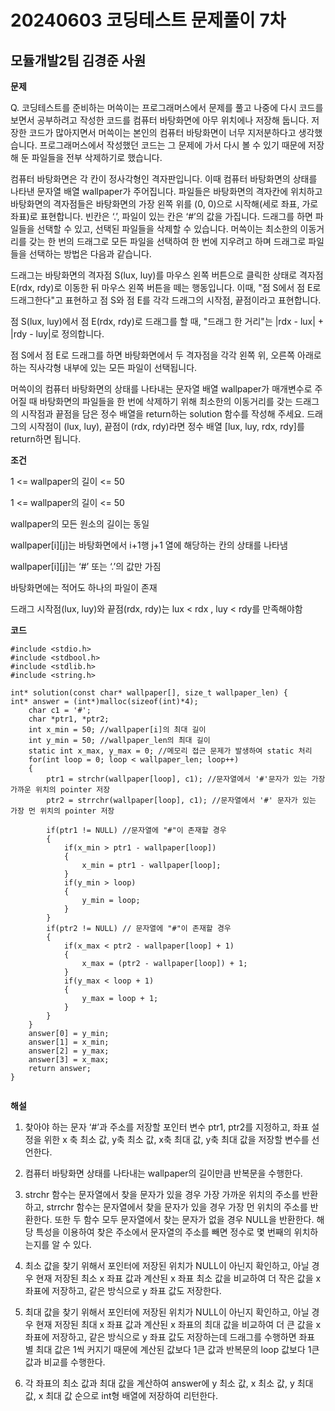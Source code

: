 # 20240603 코딩테스트 문제풀이 7차

## 모듈개발2팀 김경준 사원

**문제**

Q. 코딩테스트를 준비하는 머쓱이는 프로그래머스에서 문제를 풀고 나중에 다시 코드를 보면서 공부하려고 작성한 코드를 컴퓨터 바탕화면에 아무 위치에나 저장해 둡니다. 저장한 코드가 많아지면서 머쓱이는 본인의 컴퓨터 바탕화면이 너무 지저분하다고 생각했습니다. 프로그래머스에서 작성했던 코드는 그 문제에 가서 다시 볼 수 있기 때문에 저장해 둔 파일들을 전부 삭제하기로 했습니다.

컴퓨터 바탕화면은 각 칸이 정사각형인 격자판입니다. 이때 컴퓨터 바탕화면의 상태를 나타낸 문자열 배열 wallpaper가 주어집니다. 파일들은 바탕화면의 격자칸에 위치하고 바탕화면의 격자점들은 바탕화면의 가장 왼쪽 위를 (0, 0)으로 시작해(세로 좌표, 가로 좌표)로 표현합니다. 빈칸은 ‘.’, 파일이 있는 칸은 ‘#’의 값을 가집니다. 드래그를 하면 파일들을 선택할 수 있고, 선택된 파일들을 삭제할 수 있습니다. 머쓱이는 최소한의 이동거리를 갖는 한 번의 드래그로 모든 파일을 선택하여 한 번에 지우려고 하며 드래그로 파일 들을 선택하는 방법은 다음과 같습니다.

드래그는 바탕화면의 격자점 S(lux, luy)를 마우스 왼쪽 버튼으로 클릭한 상태로 격자점 E(rdx, rdy)로 이동한 뒤 마우스 왼쪽 버튼을 떼는 행동입니다. 이때, "점 S에서 점 E로 드래그한다"고 표현하고 점 S와 점 E를 각각 드래그의 시작점, 끝점이라고 표현합니다.

점 S(lux, luy)에서 점 E(rdx, rdy)로 드래그를 할 때, "드래그 한 거리"는 |rdx - lux| + |rdy - luy|로 정의합니다.

점 S에서 점 E로 드래그를 하면 바탕화면에서 두 격자점을 각각 왼쪽 위, 오른쪽 아래로 하는 직사각형 내부에 있는 모든 파일이 선택됩니다.

머쓱이의 컴퓨터 바탕화면의 상태를 나타내는 문자열 배열 wallpaper가 매개변수로 주어질 때 바탕화면의 파일들을 한 번에 삭제하기 위해 최소한의 이동거리를 갖는 드래그의 시작점과 끝점을 담은 정수 배열을 return하는 solution 함수를 작성해 주세요. 드래그의 시작점이 (lux, luy), 끝점이 (rdx, rdy)라면 정수 배열 [lux, luy, rdx, rdy]를 return하면 됩니다.



**조건**

1 <= wallpaper의 길이 <= 50

1 <= wallpaper의 길이 <= 50

wallpaper의 모든 원소의 길이는 동일

wallpaper[i][j]는 바탕화면에서 i+1행 j+1 열에 해당하는 칸의 상태를 나타냄

wallpaper[i][j]는 ‘#’ 또는 ‘.’의 값만 가짐

바탕화면에는 적어도 하나의 파일이 존재

드래그 시작점(lux, luy)와 끝점(rdx, rdy)는 lux < rdx , luy < rdy를 만족해야함
  

**코드**

```
#include <stdio.h>
#include <stdbool.h>
#include <stdlib.h>
#include <string.h>

int* solution(const char* wallpaper[], size_t wallpaper_len) {
int* answer = (int*)malloc(sizeof(int)*4);
    char c1 = '#';
    char *ptr1, *ptr2;
    int x_min = 50; //wallpaper[i]의 최대 길이
    int y_min = 50; //wallpaper_len의 최대 길이
    static int x_max, y_max = 0; //메모리 접근 문제가 발생하여 static 처리
    for(int loop = 0; loop < wallpaper_len; loop++)
    {
        ptr1 = strchr(wallpaper[loop], c1); //문자열에서 '#'문자가 있는 가장 가까운 위치의 pointer 저장
        ptr2 = strrchr(wallpaper[loop], c1); //문자열에서 '#' 문자가 있는 가장 먼 위치의 pointer 저장
        
        if(ptr1 != NULL) //문자열에 "#"이 존재할 경우
        {
            if(x_min > ptr1 - wallpaper[loop])
            {
                x_min = ptr1 - wallpaper[loop];
            }
            if(y_min > loop)
            {
                y_min = loop;
            }
        }
        if(ptr2 != NULL) // 문자열에 "#"이 존재할 경우
        {
            if(x_max < ptr2 - wallpaper[loop] + 1)
            {
                x_max = (ptr2 - wallpaper[loop]) + 1; 
            }
            if(y_max < loop + 1)
            {
                y_max = loop + 1;
            }
        }
    }
    answer[0] = y_min;
    answer[1] = x_min;
    answer[2] = y_max;
    answer[3] = x_max;
    return answer;
}


```

**해설**

1. 찾아야 하는 문자 ‘#’과 주소를 저장할 포인터 변수 ptr1, ptr2를 지정하고, 좌표 설정을 위한 x 축 최소 값, y축 최소 값, x축 최대 값, y축 최대 값을 저장할 변수를 선언한다.

2. 컴퓨터 바탕화면 상태를 나타내는 wallpaper의 길이만큼 반복문을 수행한다.

3. strchr 함수는 문자열에서 찾을 문자가 있을 경우 가장 가까운 위치의 주소를 반환하고, strrchr 함수는 문자열에서 찾을 문자가 있을 경우 가장 먼 위치의 주소를 반환한다. 또한 두 함수 모두 문자열에서 찾는 문자가 없을 경우 NULL을 반환한다. 해당 특성을 이용하여 찾은 주소에서 문자열의 주소를 빼면 정수로 몇 번째의 위치하는지를 알 수 있다.

4. 최소 값을 찾기 위해서 포인터에 저장된 위치가 NULL이 아닌지 확인하고, 아닐 경우 현재 저장된 최소 x 좌표 값과 계산된 x 좌표 최소 값을 비교하여 더 작은 값을 x 좌표에 저장하고, 같은 방식으로 y 좌표 값도 저장한다.

5. 최대 값을 찾기 위해서 포인터에 저장된 위치가 NULL이 아닌지 확인하고, 아닐 경우 현재 저장된 최대 x 좌표 값과 계산된 x 좌표의 최대 값을 비교하여 더 큰 값을 x 좌표에 저장하고, 같은 방식으로 y 좌표 값도 저장하는데 드래그를 수행하면 좌표 별 최대 값은 1씩 커지기 때문에 계산된 값보다 1큰 값과 반복문의 loop 값보다 1큰 값과 비교를 수행한다.

6. 각 좌표의 최소 값과 최대 값을 계산하여 answer에 y 최소 값, x 최소 값, y 최대 값, x 최대 값 순으로 int형 배열에 저장하여 리턴한다.







